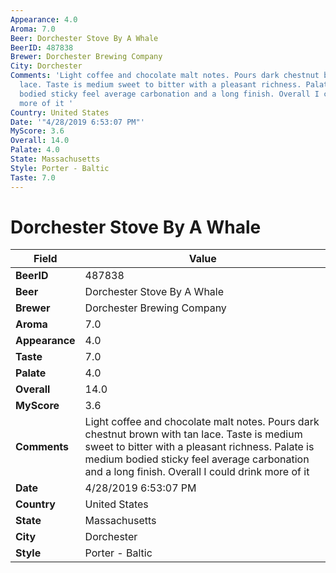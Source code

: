 ```yaml
---
Appearance: 4.0
Aroma: 7.0
Beer: Dorchester Stove By A Whale
BeerID: 487838
Brewer: Dorchester Brewing Company
City: Dorchester
Comments: 'Light coffee and chocolate malt notes. Pours dark chestnut brown with tan
  lace. Taste is medium sweet to bitter with a pleasant richness. Palate is medium
  bodied sticky feel average carbonation and a long finish. Overall I could drink
  more of it '
Country: United States
Date: '"4/28/2019 6:53:07 PM"'
MyScore: 3.6
Overall: 14.0
Palate: 4.0
State: Massachusetts
Style: Porter - Baltic
Taste: 7.0
---
```


# Dorchester Stove By A Whale

| Field         | Value |
|---------------|-------|
| **BeerID** | 487838 |
| **Beer** | Dorchester Stove By A Whale |
| **Brewer** | Dorchester Brewing Company |
| **Aroma** | 7.0 |
| **Appearance** | 4.0 |
| **Taste** | 7.0 |
| **Palate** | 4.0 |
| **Overall** | 14.0 |
| **MyScore** | 3.6 |
| **Comments** | Light coffee and chocolate malt notes. Pours dark chestnut brown with tan lace. Taste is medium sweet to bitter with a pleasant richness. Palate is medium bodied sticky feel average carbonation and a long finish. Overall I could drink more of it  |
| **Date** | 4/28/2019 6:53:07 PM |
| **Country** | United States |
| **State** | Massachusetts |
| **City** | Dorchester |
| **Style** | Porter - Baltic |
